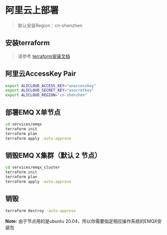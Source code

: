 # 阿里云上部署

> 默认安装Region：cn-shenzhen

## 安装terraform
> 请参考 [terraform安装文档](https://learn.hashicorp.com/tutorials/terraform/install-cli)


## 阿里云AccessKey Pair
```bash
export ALICLOUD_ACCESS_KEY="anaccesskey"
export ALICLOUD_SECRET_KEY="asecretkey"
export ALICLOUD_REGION="cn-shenzhen"
```

## 部署EMQ X单节点
```bash
cd services/emqx
terraform init
terraform plan
terraform apply -auto-approve
```

## 销毁EMQ X集群（默认 2 节点）
```bash
cd services/emqx_cluster
terraform init
terraform plan
terraform apply -auto-approve
```

## 销毁
```bash
terraform destroy -auto-approve
```


**Note:** 由于节点用的是ubuntu 20.04，所以你需要指定相应操作系统的EMQX安装包



